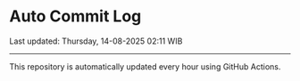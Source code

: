 # Auto Commit Log

Last updated: Thursday, 14-08-2025 02:11 WIB

---

This repository is automatically updated every hour using GitHub Actions.
